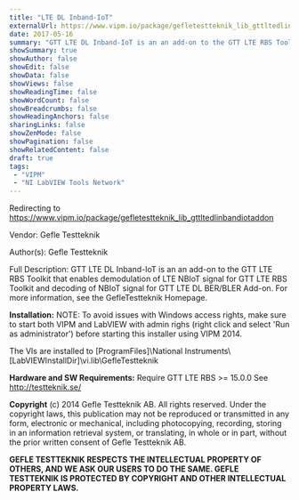 ```yaml
---
title: "LTE DL Inband-IoT"
externalUrl: https://www.vipm.io/package/gefletestteknik_lib_gttltedlinbandiotaddon
date: 2017-05-16
summary: "GTT LTE DL Inband-IoT is an an add-on to the GTT LTE RBS Toolkit that enables demodulation of LTE NBIoT signal for GTT LTE RBS Toolkit and decoding of NBIoT signal for GTT LTE DL BER/BLER Add-on."
showSummary: true
showAuthor: false
showEdit: false
showData: false
showViews: false
showReadingTime: false
showWordCount: false
showBreadcrumbs: false
showHeadingAnchors: false
sharingLinks: false
showZenMode: false
showPagination: false
showRelatedContent: false
draft: true
tags:
 - "VIPM"
 - "NI LabVIEW Tools Network"
---
```


Redirecting to https://www.vipm.io/package/gefletestteknik_lib_gttltedlinbandiotaddon

Vendor: Gefle Testteknik

Author(s): Gefle Testteknik
 
Full Description:
GTT LTE DL Inband-IoT is an an add-on to the GTT LTE RBS Toolkit that enables demodulation of LTE NBIoT signal for GTT LTE RBS Toolkit and decoding of NBIoT signal for GTT LTE DL BER/BLER Add-on.
For more information, see the GefleTestteknik Homepage.


**Installation:**
NOTE: To avoid issues with Windows access rights, make sure to start both VIPM and LabVIEW with admin righs (right click and select 'Run as administrator') before starting this installer using VIPM 2014. 

The VIs are installed to [ProgramFiles]\\National Instruments\\[LabVIEWInstallDir]\\vi.lib\\GefleTestteknik

**Hardware and SW Requirements:**
Require GTT LTE RBS >= 15.0.0
See http://testteknik.se/

**Copyright**
(c) 2014 Gefle Testteknik AB. All rights reserved.
Under the copyright laws, this publication may not be reproduced or transmitted in any form, electronic or mechanical, including photocopying, recording, storing in an information retrieval system, or translating, in whole or in part, without the prior written consent of Gefle Testteknik AB.

**GEFLE TESTTEKNIK RESPECTS THE INTELLECTUAL PROPERTY OF OTHERS, AND WE ASK OUR USERS TO DO THE SAME. GEFLE TESTTEKNIK IS PROTECTED BY COPYRIGHT AND OTHER INTELLECTUAL PROPERTY LAWS.**